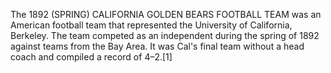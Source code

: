 The 1892 (SPRING) CALIFORNIA GOLDEN BEARS FOOTBALL TEAM was an American football team that represented the University of California, Berkeley. The team competed as an independent during the spring of 1892 against teams from the Bay Area. It was Cal's final team without a head coach and compiled a record of 4–2.[1]
